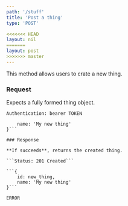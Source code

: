 ```yaml
---
path: '/stuff'
title: 'Post a thing'
type: 'POST'

<<<<<<< HEAD
layout: nil
=======
layout: post
>>>>>>> master
---
```


This method allows users to crate a new thing.

### Request

Expects a fully formed thing object.

```Authentication: bearer TOKEN```

```{
    name: 'My new thing'
}```

### Response

**If succeeds**, returns the created thing.

```Status: 201 Created```

```{
    id: new_thing,
    name: 'My new thing'
}```

ERROR